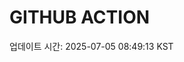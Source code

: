 # GITHUB ACTION
  <!-- START_UPDATED_TIME -->
  업데이트 시간: 2025-07-05 08:49:13 KST
  <!-- END_UPDATED_TIME -->
